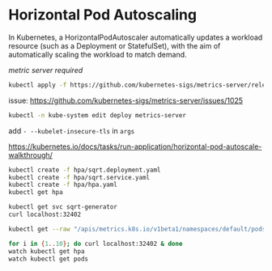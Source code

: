 # Horizontal Pod Autoscaling

In Kubernetes, a HorizontalPodAutoscaler automatically updates a workload resource (such as a Deployment or StatefulSet), with the aim of automatically scaling the workload to match demand.

*metric server required*

```sh
kubectl apply -f https://github.com/kubernetes-sigs/metrics-server/releases/latest/download/components.yaml
```

issue: https://github.com/kubernetes-sigs/metrics-server/issues/1025
```sh
kubectl -n kube-system edit deploy metrics-server
```
add `- --kubelet-insecure-tls` in `args`


https://kubernetes.io/docs/tasks/run-application/horizontal-pod-autoscale-walkthrough/

```sh
kubectl create -f hpa/sqrt.deployment.yaml
kubectl create -f hpa/sqrt.service.yaml
kubectl create -f hpa/hpa.yaml
kubectl get hpa

kubectl get svc sqrt-generator
curl localhost:32402

kubectl get --raw "/apis/metrics.k8s.io/v1beta1/namespaces/default/pods"

for i in {1..10}; do curl localhost:32402 & done
watch kubectl get hpa
watch kubectl get pods
```